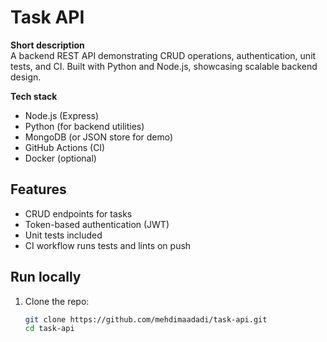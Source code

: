 # Task API

**Short description**  
A backend REST API demonstrating CRUD operations, authentication, unit tests, and CI. Built with Python and Node.js, showcasing scalable backend design.

**Tech stack**
- Node.js (Express)
- Python (for backend utilities)
- MongoDB (or JSON store for demo)
- GitHub Actions (CI)
- Docker (optional)

## Features
- CRUD endpoints for tasks
- Token-based authentication (JWT)
- Unit tests included
- CI workflow runs tests and lints on push

## Run locally
1. Clone the repo:
   ```bash
   git clone https://github.com/mehdimaadadi/task-api.git
   cd task-api
   
